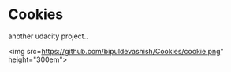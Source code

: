 # Cookies
another udacity project..

<img src=https://github.com/bipuldevashish/Cookies/cookie.png" height="300em">
